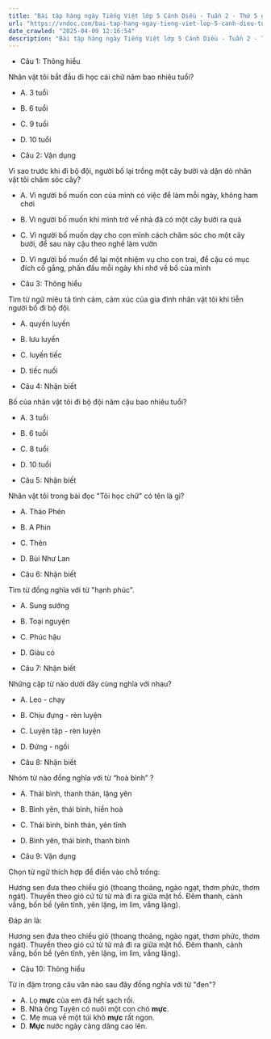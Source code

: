 ```yaml
---
title: "Bài tập hàng ngày Tiếng Việt lớp 5 Cánh Diều - Tuần 2 - Thứ 5 gồm các câu hỏi tổng hợp nội dung Đọc hiểu văn bản và Luyện từ và câu được học ở Tuần 2 trong chương trình Tiếng Việt lớp 5 Tập 1 Cánh Diều"
url: "https://vndoc.com/bai-tap-hang-ngay-tieng-viet-lop-5-canh-dieu-tuan-2-thu-5-326113"
date_crawled: "2025-04-09 12:16:54"
description: "Bài tập hàng ngày Tiếng Việt lớp 5 Cánh Diều - Tuần 2 - Thứ 5 gồm các câu hỏi tổng hợp nội dung Đọc hiểu văn bản và Luyện từ và câu được học ở Tuần 2 trong chương trình Tiếng Việt lớp 5 Tập 1 Cánh Diều"
---
```


* Câu 1:  Thông hiểu

Nhân vật tôi bắt đầu đi học cái chữ năm bao nhiêu tuổi?

  * A. 3 tuổi 
  * B. 6 tuổi 
  * C. 9 tuổi 
  * D. 10 tuổi 



* Câu 2:  Vận dụng

Vì sao trước khi đi bộ đội, người bố lại trồng một cây bưởi và dặn dò nhân vật tôi chăm sóc cây?

  * A. Vì người bố muốn con của mình có việc để làm mỗi ngày, không ham chơi 
  * B. Vì người bố muốn khi mình trở về nhà đã có một cây bưởi ra quả 
  * C. Vì người bố muốn dạy cho con mình cách chăm sóc cho một cây bưởi, để sau này cậu theo nghề làm vườn 
  * D. Vì người bố muốn để lại một nhiệm vụ cho con trai, để cậu có mục đích cố gắng, phấn đấu mỗi ngày khi nhớ về bố của mình 



* Câu 3:  Thông hiểu

Tìm từ ngữ miêu tả tình cảm, cảm xúc của gia đình nhân vật tôi khi tiễn người bố đi bộ đội.

  * A. quyến luyến 
  * B. lưu luyến 
  * C. luyến tiếc 
  * D. tiếc nuối 



* Câu 4:  Nhận biết

Bố của nhân vật tôi đi bộ đội năm cậu bao nhiêu tuổi?

  * A. 3 tuổi 
  * B. 6 tuổi 
  * C. 8 tuổi 
  * D. 10 tuổi 



* Câu 5:  Nhận biết

Nhân vật tôi trong bài đọc "Tôi học chữ" có tên là gì?

  * A. Thảo Phén 
  * B. A Phin 
  * C. Thẻn 
  * D. Bùi Như Lan 



* Câu 6:  Nhận biết

Tìm từ đồng nghĩa với từ "hạnh phúc".

  * A. Sung sướng 
  * B. Toại nguyện 
  * C. Phúc hậu 
  * D. Giàu có 



* Câu 7:  Nhận biết

Những cặp từ nào dưới đây cùng nghĩa với nhau?

  * A. Leo - chạy 
  * B. Chịu đựng - rèn luyện 
  * C. Luyện tập - rèn luyện 
  * D. Đứng - ngồi 



* Câu 8:  Nhận biết

Nhóm từ nào đồng nghĩa với từ “hoà bình” ?

  * A. Thái bình, thanh thản, lặng yên 
  * B. Bình yên, thái bình, hiền hoà 
  * C. Thái bình, bình thản, yên tĩnh 
  * D. Bình yên, thái bình, thanh bình 



* Câu 9:  Vận dụng

Chọn từ ngữ thích hợp để điền vào chỗ trống:

Hương sen đưa theo chiều gió (thoang thoảng, ngào ngạt, thơm phức, thơm ngát). Thuyền theo gió cứ từ từ mà đi ra giữa mặt hồ. Đêm thanh, cảnh vắng, bốn bề (yên tĩnh, yên lặng, im lìm, vắng lặng).

Đáp án là:

Hương sen đưa theo chiều gió (thoang thoảng, ngào ngạt, thơm phức, thơm ngát). Thuyền theo gió cứ từ từ mà đi ra giữa mặt hồ. Đêm thanh, cảnh vắng, bốn bề (yên tĩnh, yên lặng, im lìm, vắng lặng).

* Câu 10:  Thông hiểu

Từ in đậm trong câu văn nào sau đây đồng nghĩa với từ "đen"?

  * A. Lọ **mực** của em đã hết sạch rồi. 
  * B. Nhà ông Tuyên có nuôi một con chó **mực**. 
  * C. Mẹ mua về một túi khô **mực** rất ngon. 
  * D. **Mực** nước ngày càng dâng cao lên. 


